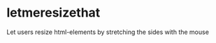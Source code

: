 letmeresizethat
===============

Let users resize html-elements by stretching the sides with the mouse
